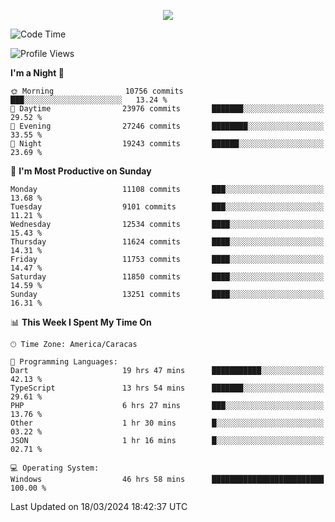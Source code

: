 <p align="center">
  <a href="http://www.github.com/thevacs">
    <img src="https://github-readme-streak-stats.herokuapp.com/?user=thevacs&stroke=ffffff&background=1c1917&ring=0891b2&fire=0891b2&currStreakNum=ffffff&currStreakLabel=0891b2&sideNums=ffffff&sideLabels=ffffff&dates=ffffff&hide_border=true" />
  </a>
</p>

<!--START_SECTION:waka-->
![Code Time](http://img.shields.io/badge/Code%20Time-2%2C184%20hrs%2039%20mins-blue)

![Profile Views](http://img.shields.io/badge/Profile%20Views-4-blue)

**I'm a Night 🦉** 

```text
🌞 Morning                10756 commits       ███░░░░░░░░░░░░░░░░░░░░░░   13.24 % 
🌆 Daytime                23976 commits       ███████░░░░░░░░░░░░░░░░░░   29.52 % 
🌃 Evening                27246 commits       ████████░░░░░░░░░░░░░░░░░   33.55 % 
🌙 Night                  19243 commits       ██████░░░░░░░░░░░░░░░░░░░   23.69 % 
```
📅 **I'm Most Productive on Sunday** 

```text
Monday                   11108 commits       ███░░░░░░░░░░░░░░░░░░░░░░   13.68 % 
Tuesday                  9101 commits        ███░░░░░░░░░░░░░░░░░░░░░░   11.21 % 
Wednesday                12534 commits       ████░░░░░░░░░░░░░░░░░░░░░   15.43 % 
Thursday                 11624 commits       ████░░░░░░░░░░░░░░░░░░░░░   14.31 % 
Friday                   11753 commits       ████░░░░░░░░░░░░░░░░░░░░░   14.47 % 
Saturday                 11850 commits       ████░░░░░░░░░░░░░░░░░░░░░   14.59 % 
Sunday                   13251 commits       ████░░░░░░░░░░░░░░░░░░░░░   16.31 % 
```


📊 **This Week I Spent My Time On** 

```text
🕑︎ Time Zone: America/Caracas

💬 Programming Languages: 
Dart                     19 hrs 47 mins      ███████████░░░░░░░░░░░░░░   42.13 % 
TypeScript               13 hrs 54 mins      ███████░░░░░░░░░░░░░░░░░░   29.61 % 
PHP                      6 hrs 27 mins       ███░░░░░░░░░░░░░░░░░░░░░░   13.76 % 
Other                    1 hr 30 mins        █░░░░░░░░░░░░░░░░░░░░░░░░   03.22 % 
JSON                     1 hr 16 mins        █░░░░░░░░░░░░░░░░░░░░░░░░   02.71 % 

💻 Operating System: 
Windows                  46 hrs 58 mins      █████████████████████████   100.00 % 
```


 Last Updated on 18/03/2024 18:42:37 UTC
<!--END_SECTION:waka-->
